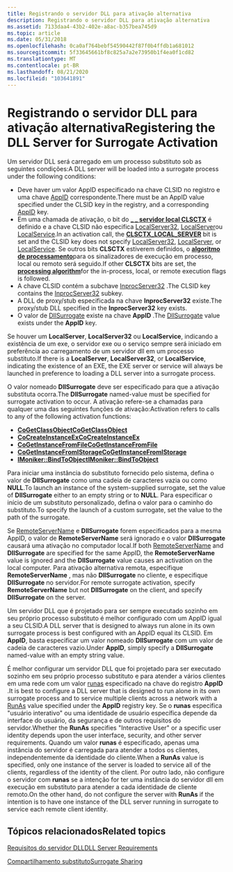 ```yaml
---
title: Registrando o servidor DLL para ativação alternativa
description: Registrando o servidor DLL para ativação alternativa
ms.assetid: 7133daa4-43b2-402e-a8ac-b357bea745d9
ms.topic: article
ms.date: 05/31/2018
ms.openlocfilehash: 0ca0af764bebf54590442f87f0b4ffdb1a681012
ms.sourcegitcommit: 5f33645661bf8c825a7a2e73950b1f4ea0f1cd82
ms.translationtype: MT
ms.contentlocale: pt-BR
ms.lasthandoff: 08/21/2020
ms.locfileid: "103641891"
---
```

# <a name="registering-the-dll-server-for-surrogate-activation"></a><span data-ttu-id="740df-103">Registrando o servidor DLL para ativação alternativa</span><span class="sxs-lookup"><span data-stu-id="740df-103">Registering the DLL Server for Surrogate Activation</span></span>

<span data-ttu-id="740df-104">Um servidor DLL será carregado em um processo substituto sob as seguintes condições:</span><span class="sxs-lookup"><span data-stu-id="740df-104">A DLL server will be loaded into a surrogate process under the following conditions:</span></span>

-   <span data-ttu-id="740df-105">Deve haver um valor AppID especificado na chave CLSID no registro e uma chave [AppID](appid-key.md) correspondente.</span><span class="sxs-lookup"><span data-stu-id="740df-105">There must be an AppID value specified under the CLSID key in the registry, and a corresponding [AppID](appid-key.md) key.</span></span>
-   <span data-ttu-id="740df-106">Em uma chamada de ativação, o bit do [**\_ \_ servidor local CLSCTX**](/windows/win32/api/wtypesbase/ne-wtypesbase-clsctx) é definido e a chave CLSID não especifica [LocalServer32](localserver32.md), [LocalServer](localserver.md)ou [LocalService](localservice.md).</span><span class="sxs-lookup"><span data-stu-id="740df-106">In an activation call, the [**CLSCTX\_LOCAL\_SERVER**](/windows/win32/api/wtypesbase/ne-wtypesbase-clsctx) bit is set and the CLSID key does not specify [LocalServer32](localserver32.md), [LocalServer](localserver.md), or [LocalService](localservice.md).</span></span> <span data-ttu-id="740df-107">Se outros bits **CLSCTX** estiverem definidos, o [**algoritmo de processamento**](/windows/win32/api/wtypesbase/ne-wtypesbase-clsctx)para os sinalizadores de execução em processo, local ou remoto será seguido.</span><span class="sxs-lookup"><span data-stu-id="740df-107">If other **CLSCTX** bits are set, the [**processing algorithm**](/windows/win32/api/wtypesbase/ne-wtypesbase-clsctx)for the in-process, local, or remote execution flags is followed.</span></span>
-   <span data-ttu-id="740df-108">A chave CLSID contém a subchave [InprocServer32](inprocserver32.md) .</span><span class="sxs-lookup"><span data-stu-id="740df-108">The CLSID key contains the [InprocServer32](inprocserver32.md) subkey.</span></span>
-   <span data-ttu-id="740df-109">A DLL de proxy/stub especificada na chave **InprocServer32** existe.</span><span class="sxs-lookup"><span data-stu-id="740df-109">The proxy/stub DLL specified in the **InprocServer32** key exists.</span></span>
-   <span data-ttu-id="740df-110">O valor de [DllSurrogate](dllsurrogate.md) existe na chave **AppID** .</span><span class="sxs-lookup"><span data-stu-id="740df-110">The [DllSurrogate](dllsurrogate.md) value exists under the **AppID** key.</span></span>

<span data-ttu-id="740df-111">Se houver um **LocalServer**, **LocalServer32** ou **LocalService**, indicando a existência de um exe, o servidor exe ou o serviço sempre será iniciado em preferência ao carregamento de um servidor dll em um processo substituto.</span><span class="sxs-lookup"><span data-stu-id="740df-111">If there is a **LocalServer**, **LocalServer32**, or **LocalService**, indicating the existence of an EXE, the EXE server or service will always be launched in preference to loading a DLL server into a surrogate process.</span></span>

<span data-ttu-id="740df-112">O valor nomeado **DllSurrogate** deve ser especificado para que a ativação substituta ocorra.</span><span class="sxs-lookup"><span data-stu-id="740df-112">The **DllSurrogate** named-value must be specified for surrogate activation to occur.</span></span> <span data-ttu-id="740df-113">A ativação refere-se a chamadas para qualquer uma das seguintes funções de ativação:</span><span class="sxs-lookup"><span data-stu-id="740df-113">Activation refers to calls to any of the following activation functions:</span></span>

-   [<span data-ttu-id="740df-114">**CoGetClassObject**</span><span class="sxs-lookup"><span data-stu-id="740df-114">**CoGetClassObject**</span></span>](/windows/desktop/api/combaseapi/nf-combaseapi-cogetclassobject)
-   [<span data-ttu-id="740df-115">**CoCreateInstanceEx**</span><span class="sxs-lookup"><span data-stu-id="740df-115">**CoCreateInstanceEx**</span></span>](/windows/desktop/api/combaseapi/nf-combaseapi-cocreateinstanceex)
-   [<span data-ttu-id="740df-116">**CoGetInstanceFromFile**</span><span class="sxs-lookup"><span data-stu-id="740df-116">**CoGetInstanceFromFile**</span></span>](/windows/desktop/api/Objbase/nf-objbase-cogetinstancefromfile)
-   [<span data-ttu-id="740df-117">**CoGetInstanceFromIStorage**</span><span class="sxs-lookup"><span data-stu-id="740df-117">**CoGetInstanceFromIStorage**</span></span>](/windows/desktop/api/Objbase/nf-objbase-cogetinstancefromistorage)
-   [<span data-ttu-id="740df-118">**IMoniker::BindToObject**</span><span class="sxs-lookup"><span data-stu-id="740df-118">**IMoniker::BindToObject**</span></span>](/windows/desktop/api/ObjIdl/nf-objidl-imoniker-bindtoobject)

<span data-ttu-id="740df-119">Para iniciar uma instância do substituto fornecido pelo sistema, defina o valor de **DllSurrogate** como uma cadeia de caracteres vazia ou como **NULL**.</span><span class="sxs-lookup"><span data-stu-id="740df-119">To launch an instance of the system-supplied surrogate, set the value of **DllSurrogate** either to an empty string or to **NULL**.</span></span> <span data-ttu-id="740df-120">Para especificar o início de um substituto personalizado, defina o valor para o caminho do substituto.</span><span class="sxs-lookup"><span data-stu-id="740df-120">To specify the launch of a custom surrogate, set the value to the path of the surrogate.</span></span>

<span data-ttu-id="740df-121">Se [RemoteServerName](remoteservername.md) e **DllSurrogate** forem especificados para a mesma AppID, o valor de **RemoteServerName** será ignorado e o valor **DllSurrogate** causará uma ativação no computador local.</span><span class="sxs-lookup"><span data-stu-id="740df-121">If both [RemoteServerName](remoteservername.md) and **DllSurrogate** are specified for the same AppID, the **RemoteServerName** value is ignored and the **DllSurrogate** value causes an activation on the local computer.</span></span> <span data-ttu-id="740df-122">Para ativação alternativa remota, especifique **RemoteServerName** , mas não **DllSurrogate** no cliente, e especifique **DllSurrogate** no servidor.</span><span class="sxs-lookup"><span data-stu-id="740df-122">For remote surrogate activation, specify **RemoteServerName** but not **DllSurrogate** on the client, and specify **DllSurrogate** on the server.</span></span>

<span data-ttu-id="740df-123">Um servidor DLL que é projetado para ser sempre executado sozinho em seu próprio processo substituto é melhor configurado com um AppID igual a seu CLSID.</span><span class="sxs-lookup"><span data-stu-id="740df-123">A DLL server that is designed to always run alone in its own surrogate process is best configured with an AppID equal its CLSID.</span></span> <span data-ttu-id="740df-124">Em **AppID**, basta especificar um valor nomeado **DllSurrogate** com um valor de cadeia de caracteres vazio.</span><span class="sxs-lookup"><span data-stu-id="740df-124">Under **AppID**, simply specify a **DllSurrogate** named-value with an empty string value.</span></span>

<span data-ttu-id="740df-125">É melhor configurar um servidor DLL que foi projetado para ser executado sozinho em seu próprio processo substituto e para atender a vários clientes em uma rede com um valor [runas](runas.md) especificado na chave do registro **AppID** .</span><span class="sxs-lookup"><span data-stu-id="740df-125">It is best to configure a DLL server that is designed to run alone in its own surrogate process and to service multiple clients across a network with a [RunAs](runas.md) value specified under the **AppID** registry key.</span></span> <span data-ttu-id="740df-126">Se o **runas** especifica "usuário interativo" ou uma identidade de usuário específica depende da interface do usuário, da segurança e de outros requisitos do servidor.</span><span class="sxs-lookup"><span data-stu-id="740df-126">Whether the **RunAs** specifies "Interactive User" or a specific user identity depends upon the user interface, security, and other server requirements.</span></span> <span data-ttu-id="740df-127">Quando um valor **runas** é especificado, apenas uma instância do servidor é carregada para atender a todos os clientes, independentemente da identidade do cliente.</span><span class="sxs-lookup"><span data-stu-id="740df-127">When a **RunAs** value is specified, only one instance of the server is loaded to service all of the clients, regardless of the identity of the client.</span></span> <span data-ttu-id="740df-128">Por outro lado, não configure o servidor com **runas** se a intenção for ter uma instância do servidor dll em execução em substituto para atender a cada identidade de cliente remoto.</span><span class="sxs-lookup"><span data-stu-id="740df-128">On the other hand, do not configure the server with **RunAs** if the intention is to have one instance of the DLL server running in surrogate to service each remote client identity.</span></span>

## <a name="related-topics"></a><span data-ttu-id="740df-129">Tópicos relacionados</span><span class="sxs-lookup"><span data-stu-id="740df-129">Related topics</span></span>

<dl> <dt>

[<span data-ttu-id="740df-130">Requisitos do servidor DLL</span><span class="sxs-lookup"><span data-stu-id="740df-130">DLL Server Requirements</span></span>](dll-server-requirements.md)
</dt> <dt>

[<span data-ttu-id="740df-131">Compartilhamento substituto</span><span class="sxs-lookup"><span data-stu-id="740df-131">Surrogate Sharing</span></span>](surrogate-sharing.md)
</dt> </dl>

 

 